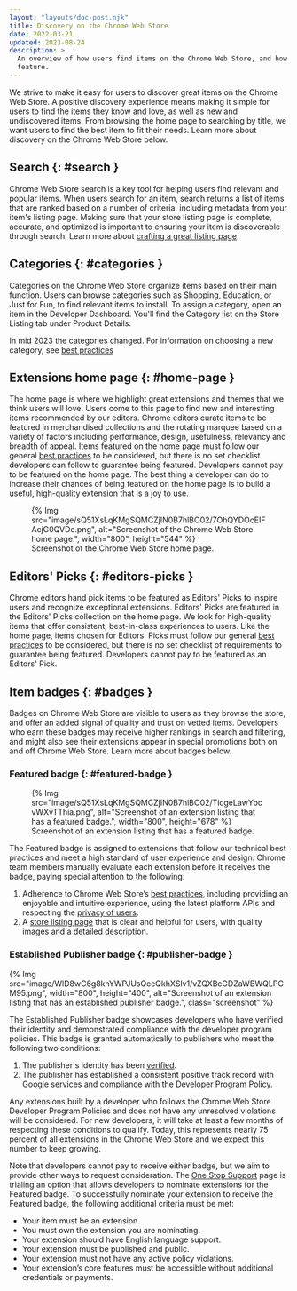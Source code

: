 ```yaml
---
layout: "layouts/doc-post.njk"
title: Discovery on the Chrome Web Store
date: 2022-03-21
updated: 2023-08-24
description: >
  An overview of how users find items on the Chrome Web Store, and how our editors select items to
  feature.
---
```


We strive to make it easy for users to discover great items on the Chrome Web Store. A positive
discovery experience means making it simple for users to find the items they know and love, as well
as new and undiscovered items. From browsing the home page to searching by title, we want users to
find the best item to fit their needs. Learn more about discovery on the Chrome Web Store below.

## Search {: #search }

Chrome Web Store search is a key tool for helping users find relevant and popular items. When users
search for an item, search returns a list of items that are ranked based on a number of criteria,
including metadata from your item's listing page. Making sure that your store listing page is
complete, accurate, and optimized is important to ensuring your item is discoverable through search.
Learn more about [crafting a great listing page][best-listing].

## Categories {: #categories }

Categories on the Chrome Web Store organize items based on their main function. Users can browse
categories such as Shopping, Education, or Just for Fun, to find relevant items to install. To
assign a category, open an item in the Developer Dashboard. You'll find the Category list on the
Store Listing tab under Product Details.

In mid 2023 the categories changed. For information on choosing a new category, see
[best practices][chose-category]

## Extensions home page {: #home-page }

The home page is where we highlight great extensions and themes that we think users will love. Users
come to this page to find new and interesting items recommended by our editors. Chrome editors
curate items to be featured in merchandised collections and the rotating marquee based on a variety
of factors including performance, design, usefulness, relevancy and breadth of appeal. Items
featured on the home page must follow our general [best practices][best-practices] to be considered,
but there is no set checklist developers can follow to guarantee being featured. Developers cannot
pay to be featured on the home page. The best thing a developer can do to increase their chances of
being featured on the home page is to build a useful, high-quality extension that is a joy to use.

<figure data-size="full">
  {% Img src="image/sQ51XsLqKMgSQMCZjIN0B7hlBO02/7OhQYDOcEIFAcjG0QVDc.png", alt="Screenshot of the Chrome Web Store home page.", width="800", height="544" %}
  <figcaption>Screenshot of the Chrome Web Store home page.</figcaption>
</figure>

## Editors' Picks {: #editors-picks }

Chrome editors hand pick items to be featured as Editors' Picks to inspire users and recognize
exceptional extensions. Editors' Picks are featured in the Editors' Picks collection on the home
page. We look for high-quality items that offer consistent, best-in-class experiences to users. Like
the home page, items chosen for Editors' Picks must follow our general [best
practices][best-practices] to be considered, but there is no set checklist of requirements to
guarantee being featured. Developers cannot pay to be featured as an Editors' Pick.

## Item badges {: #badges }

Badges on Chrome Web Store are visible to users as they browse the store, and offer an added signal
of quality and trust on vetted items. Developers who earn these badges may receive higher rankings
in search and filtering, and might also see their extensions appear in special promotions both on
and off Chrome Web Store. Learn more about badges below.

### Featured badge {: #featured-badge }

<figure data-size="full">
  {% Img src="image/sQ51XsLqKMgSQMCZjIN0B7hlBO02/TicgeLawYpcvWXvTThia.png", alt="Screenshot of an extension listing that has a featured badge.", width="800", height="678" %}
  <figcaption>Screenshot of an extension listing that has a featured badge.</figcaption>
</figure>

The Featured badge is assigned to extensions that follow our technical best practices and meet a
high standard of user experience and design. Chrome team members manually evaluate each extension
before it receives the badge, paying special attention to the following:

1. Adherence to Chrome Web Store’s [best practices][best-practices], including providing
   an enjoyable and intuitive experience, using the latest platform APIs and respecting the [privacy
   of users][user-privacy].
2. A [store listing page][best-listing] that is clear and helpful for users, with quality images and
   a detailed description.

### Established Publisher badge {: #publisher-badge }

{% Img src="image/WlD8wC6g8khYWPJUsQceQkhXSlv1/vZQXBcGDZaWBWQLPCM95.png", width="800", height="400",
   alt="Screenshot of an extension listing that has an established publisher badge.",
   class="screenshot" %}

The Established Publisher badge showcases developers who have verified their identity and
demonstrated compliance with the developer program policies. This badge is granted automatically to
publishers who meet the following two conditions:

1. The publisher's identity has been [verified][verified].
2. The publisher has established a consistent positive track record with Google services and
   compliance with the Developer Program Policy.

Any extensions built by a developer who follows the Chrome Web Store Developer Program Policies and
does not have any unresolved violations will be considered. For new developers, it will take at
least a few months of respecting these conditions to qualify. Today, this represents nearly 75 percent of
all extensions in the Chrome Web Store and we expect this number to keep growing.

Note that developers cannot pay to receive either badge, but we aim to provide other ways to request
consideration. The [One Stop Support][one-stop-support] page is trialing an option that allows
developers to nominate extensions for the Featured badge. To successfully nominate your extension to
receive the Featured badge, the following additional criteria must be met:

* Your item must be an extension.
* You must own the extension you are nominating.
* Your extension should have English language support.
* Your extension must be published and public.
* Your extension must not have any active policy violations.
* Your extension’s core features must be accessible without additional credentials or payments.

[best-listing]: /docs/webstore/best_listing/
[best-practices]: /docs/webstore/best_practices/
[chose-category]: /docs/webstore/best_practices/#choose-category-well
[one-stop-support]: https://support.google.com/chrome_webstore/contact/one_stop_support
[user-privacy]: /docs/extensions/mv3/user_privacy/
[verified]: /docs/webstore/cws-dashboard-listing/#displaying-your-verified-publisher-status
